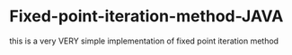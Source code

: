 # Fixed-point-iteration-method-JAVA

this is a very VERY simple implementation of fixed point iteration method